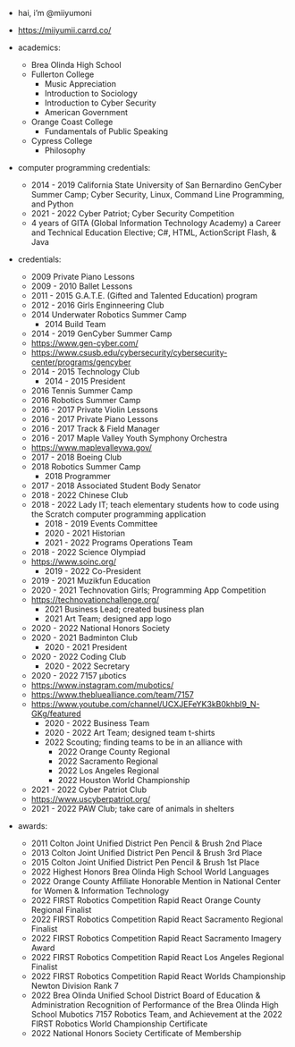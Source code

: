 - hai, i’m @miiyumoni
- https://miiyumii.carrd.co/

- academics:
  - Brea Olinda High School
  - Fullerton College
    - Music Appreciation
    - Introduction to Sociology
    - Introduction to Cyber Security
    - American Government
  - Orange Coast College
    - Fundamentals of Public Speaking
  - Cypress College
    - Philosophy

- computer programming credentials:
  - 2014 - 2019 California State University of San Bernardino GenCyber Summer Camp; Cyber Security, Linux, Command Line Programming, and Python
  - 2021 - 2022 Cyber Patriot; Cyber Security Competition
  - 4 years of GITA (Global Information Technology Academy) a Career and Technical Education Elective; C#, HTML, ActionScript Flash, & Java 

- credentials:
  - 2009 Private Piano Lessons
  - 2009 - 2010 Ballet Lessons
  - 2011 - 2015 G.A.T.E. (Gifted and Talented Education) program 
  - 2012 - 2016 Girls Enginneering Club
  - 2014 Underwater Robotics Summer Camp 
    - 2014 Build Team
  - 2014 - 2019 GenCyber Summer Camp 
  - https://www.gen-cyber.com/
  - https://www.csusb.edu/cybersecurity/cybersecurity-center/programs/gencyber
  - 2014 - 2015 Technology Club 
    - 2014 - 2015 President
  - 2016 Tennis Summer Camp 
  - 2016 Robotics Summer Camp
  - 2016 - 2017 Private Violin Lessons
  - 2016 - 2017 Private Piano Lessons
  - 2016 - 2017 Track & Field Manager
  - 2016 - 2017 Maple Valley Youth Symphony Orchestra 
  - https://www.maplevalleywa.gov/
  - 2017 - 2018 Boeing Club
  - 2018 Robotics Summer Camp
    - 2018 Programmer
  - 2017 - 2018 Associated Student Body Senator
  - 2018 - 2022 Chinese Club
  - 2018 - 2022 Lady IT; teach elementary students how to code using the Scratch computer programming application 
    - 2018 - 2019 Events Committee
    - 2020 - 2021 Historian
    - 2021 - 2022 Programs Operations Team
  - 2018 - 2022 Science Olympiad
  - https://www.soinc.org/
    - 2019 - 2022 Co-President
  - 2019 - 2021 Muzikfun Education
  - 2020 - 2021 Technovation Girls; Programming App Competition
  - https://technovationchallenge.org/
    - 2021 Business Lead; created business plan
    - 2021 Art Team; designed app logo
  - 2020 - 2022 National Honors Society
  - 2020 - 2021 Badminton Club
    - 2020 - 2021 President
  - 2020 - 2022 Coding Club
    - 2020 - 2022 Secretary 
  - 2020 - 2022 7157 μbotics
  - https://www.instagram.com/mubotics/ 
  - https://www.thebluealliance.com/team/7157
  - https://www.youtube.com/channel/UCXJEFeYK3kB0khbI9_N-GKg/featured
    - 2020 - 2022 Business Team
    - 2020 - 2022 Art Team; designed team t-shirts
    - 2022 Scouting; finding teams to be in an alliance with
      - 2022 Orange County Regional
      - 2022 Sacramento Regional
      - 2022 Los Angeles Regional
      - 2022 Houston World Championship
  - 2021 - 2022 Cyber Patriot Club
  - https://www.uscyberpatriot.org/ 
  - 2021 - 2022 PAW Club; take care of animals in shelters   

- awards:
  - 2011 Colton Joint Unified District Pen Pencil & Brush 2nd Place
  - 2013 Colton Joint Unified District Pen Pencil & Brush 3rd Place
  - 2015 Colton Joint Unified District Pen Pencil & Brush 1st Place
  - 2022 Highest Honors Brea Olinda High School World Languages
  - 2022 Orange County Affiliate Honorable Mention in National Center for Women & Information Technology
  - 2022 FIRST Robotics Competition Rapid React Orange County Regional Finalist 
  - 2022 FIRST Robotics Competition Rapid React Sacramento Regional Finalist 
  - 2022 FIRST Robotics Competition Rapid React Sacramento Imagery Award
  - 2022 FIRST Robotics Competition Rapid React Los Angeles Regional Finalist 
  - 2022 FIRST Robotics Competition Rapid React Worlds Championship Newton Division Rank 7
  - 2022 Brea Olinda Unified School District Board of Education & Administration Recognition of Performance of the Brea Olinda High School 
    Mubotics 7157 Robotics Team, and Achievement at the 2022 FIRST Robotics World Championship Certificate
  - 2022 National Honors Society Certificate of Membership

